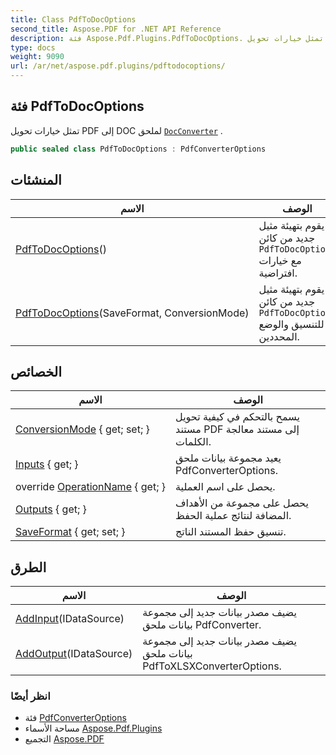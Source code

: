 ```yaml
---
title: Class PdfToDocOptions
second_title: Aspose.PDF for .NET API Reference
description: فئة Aspose.Pdf.Plugins.PdfToDocOptions. تمثل خيارات تحويل PDF إلى DOC لملحق DocConverter
type: docs
weight: 9090
url: /ar/net/aspose.pdf.plugins/pdftodocoptions/
---
```

## فئة PdfToDocOptions

تمثل خيارات تحويل PDF إلى DOC لملحق [`DocConverter`](../docconverter/) .

```csharp
public sealed class PdfToDocOptions : PdfConverterOptions
```

## المنشئات

| الاسم | الوصف |
| --- | --- |
| [PdfToDocOptions](pdftodocoptions/#constructor)() | يقوم بتهيئة مثيل جديد من كائن `PdfToDocOptions` مع خيارات افتراضية. |
| [PdfToDocOptions](pdftodocoptions/#constructor_1)(SaveFormat, ConversionMode) | يقوم بتهيئة مثيل جديد من كائن `PdfToDocOptions` للتنسيق والوضع المحددين. |

## الخصائص

| الاسم | الوصف |
| --- | --- |
| [ConversionMode](../../aspose.pdf.plugins/pdftodocoptions/conversionmode/) { get; set; } | يسمح بالتحكم في كيفية تحويل مستند PDF إلى مستند معالجة الكلمات. |
| [Inputs](../../aspose.pdf.plugins/pdfconverteroptions/inputs/) { get; } | يعيد مجموعة بيانات ملحق PdfConverterOptions. |
| override [OperationName](../../aspose.pdf.plugins/pdftodocoptions/operationname/) { get; } | يحصل على اسم العملية. |
| [Outputs](../../aspose.pdf.plugins/pdfconverteroptions/outputs/) { get; } | يحصل على مجموعة من الأهداف المضافة لنتائج عملية الحفظ. |
| [SaveFormat](../../aspose.pdf.plugins/pdftodocoptions/saveformat/) { get; set; } | تنسيق حفظ المستند الناتج. |

## الطرق

| الاسم | الوصف |
| --- | --- |
| [AddInput](../../aspose.pdf.plugins/pdfconverteroptions/addinput/)(IDataSource) | يضيف مصدر بيانات جديد إلى مجموعة بيانات ملحق PdfConverter. |
| [AddOutput](../../aspose.pdf.plugins/pdfconverteroptions/addoutput/)(IDataSource) | يضيف مصدر بيانات جديد إلى مجموعة بيانات ملحق PdfToXLSXConverterOptions. |

### انظر أيضًا

* فئة [PdfConverterOptions](../pdfconverteroptions/)
* مساحة الأسماء [Aspose.Pdf.Plugins](../../aspose.pdf.plugins/)
* التجميع [Aspose.PDF](../../)